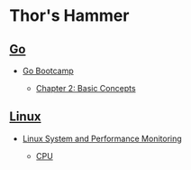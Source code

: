 # Thor's Hammer

## [Go](https://github.com/larrylv/hammer/tree/master/go)

* [Go Bootcamp](https://github.com/larrylv/hammer/tree/master/go/bootcamp)

  - [Chapter 2: Basic Concepts](https://github.com/larrylv/hammer/blob/master/go/bootcamp/chap2-basic-concepts.md)

## [Linux](https://github.com/larrylv/hammer/tree/master/linux)

* [Linux System and Performance Monitoring](https://github.com/larrylv/hammer/tree/master/linux/linux-system-and-performance-monitoring)

  - [CPU](https://github.com/larrylv/hammer/blob/master/linux/linux-system-and-performance-monitoring/cpu.md)

